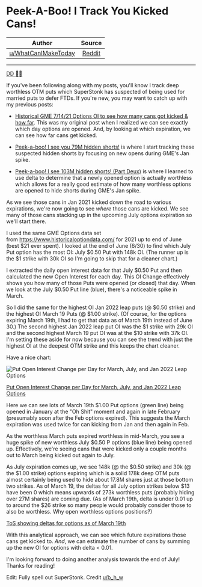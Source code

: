 Peek-A-Boo! I Track You Kicked Cans!
====================================

| Author       | Source       | 
| :-------------: |:-------------:|
|  [u/WhatCanIMakeToday](https://www.reddit.com/user/WhatCanIMakeToday/) | [Reddit](https://www.reddit.com/r/Superstonk/comments/of1zn4/peekaboo_i_track_you_kicked_cans/) | 

---


[DD 👨‍🔬](https://www.reddit.com/r/Superstonk/search?q=flair_name%3A%22DD%20%F0%9F%91%A8%E2%80%8D%F0%9F%94%AC%22&restrict_sr=1)

If you've been following along with my posts, you'll know I track deep worthless OTM puts which SuperStonk has suspected of being used for married puts to defer FTDs. If you're new, you may want to catch up with my previous posts:

-   [Historical GME 7/14/21 Options OI to see how many cans got kicked & how far](https://www.reddit.com/r/Superstonk/comments/ocen11/historical_gme_71421_options_oi_to_see_how_many/). This was my original post when I realized we can see exactly which day options are opened. And, by looking at which expiration, we can see how far cans get kicked.

-   [Peek-a-boo! I see you 79M hidden shorts!](https://www.reddit.com/r/Superstonk/comments/odsded/peekaboo_i_see_you_79m_hidden_shorts/) is where I start tracking these suspected hidden shorts by focusing on new opens during GME's Jan spike.

-   [Peek-a-boo! I see 103M hidden shorts! (Part Deux)](https://www.reddit.com/r/Superstonk/comments/oenvoh/peekaboo_i_see_103m_hidden_shorts_part_deux/) is where I learned to use delta to determine that a newly opened option is actually worthless which allows for a really good estimate of how many worthless options are opened to hide shorts during GME's Jan spike.

As we see those cans in Jan 2021 kicked down the road to various expirations, we're now going to see *where* those cans are kicked. We see many of those cans stacking up in the upcoming July options expiration so we'll start there.

I used the same GME Options data set from <https://www.historicaloptiondata.com/> for 2021 up to end of June (best $21 ever spent). I looked at the end of June (6/30) to find which July Put option has the most OI: July $0.50 Put with 148k OI. (The runner up is the $1 strike with 30k OI so I'm going to skip that for a cleaner chart.)

I extracted the daily open interest data for that July $0.50 Put and then calculated the new Open Interest for each day. This OI Change effectively shows you how many of those Puts were opened (or closed) that day. When we look at the July $0.50 Put line (blue), there's a noticeable spike in March.

So I did the same for the highest OI Jan 2022 leap puts (@ $0.50 strike) and the highest OI March 19 Puts (@ $1.00 strike). (Of course, for the options expiring March 19th, I had to get that data as of March 19th instead of June 30.) The second highest Jan 2022 leap put OI was the $1 strike with 29k OI and the second highest March 19 put OI was at the $10 strike with 37k OI. I'm setting these aside for now because you can see the trend with just the highest OI at the deepest OTM strike and this keeps the chart cleaner.

Have a nice chart:

![Put Open Interest Change per Day for March, July, and Jan 2022 Leap Options](https://user-images.githubusercontent.com/82035192/124762045-73291b80-df00-11eb-9c0c-81ef5f99c7f5.png)

[Put Open Interest Change per Day for March, July, and Jan 2022 Leap Options](https://preview.redd.it/u3armgxwrm971.png?width=1452&format=png&auto=webp&s=85e3e66ebf404f7c9f2b3f02ab870b6ba3f5ace3)

Here we can see lots of March 19th $1.00 Put options (green line) being opened in January at the "Oh Shit" moment and again in late February (presumably soon after the Feb options expired). This suggests the March expiration was used twice for can kicking from Jan and then again in Feb.

As the worthless March puts expired worthless in mid-March, you see a huge spike of new worthless July $0.50 P options (blue line) being opened up. Effectively, we're seeing cans that were kicked only a couple months out to March being kicked out again to July.

As July expiration comes up, we see 148k (@ the $0.50 strike) and 30k (@ the $1.00 strike) options expiring which is a solid 178k deep OTM puts almost certainly being used to hide about 17.8M shares just at those bottom two strikes. As of March 19, the deltas for all July option strikes below $13 have been 0 which means upwards of 273k worthless puts (probably hiding over 27M shares) are coming due. (As of March 19th, delta is under 0.01 up to around the $26 strike so many people would probably consider those to also be worthless. Why open worthless options positions?)

[ToS showing deltas for options as of March 19th](https://preview.redd.it/yl58wsuk6n971.png?width=5000&format=png&auto=webp&s=53537adfaf50a915e3f1022c0c7fa083d8cbbf8e)

With this analytical approach, we can see which future expirations those cans get kicked to. *And*, we can estimate the number of cans by summing up the new OI for options with delta < 0.01.

I'm looking forward to doing another analysis towards the end of July! Thanks for reading!

Edit: Fully spell out SuperStonk. Credit [u/b_h_w](https://www.reddit.com/u/b_h_w/)
